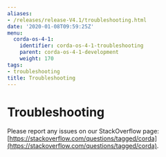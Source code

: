 ```yaml
---
aliases:
- /releases/release-V4.1/troubleshooting.html
date: '2020-01-08T09:59:25Z'
menu:
  corda-os-4-1:
    identifier: corda-os-4-1-troubleshooting
    parent: corda-os-4-1-development
    weight: 170
tags:
- troubleshooting
title: Troubleshooting
---
```



# Troubleshooting

Please report any issues on our StackOverflow page: [https://stackoverflow.com/questions/tagged/corda](https://stackoverflow.com/questions/tagged/corda).

